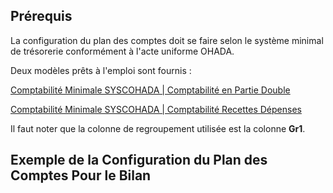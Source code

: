 ## Prérequis

La configuration du plan des comptes doit se faire selon le système minimal de trésorerie conformément à l'acte uniforme OHADA.

Deux modèles prêts à l'emploi sont fournis :

[Comptabilité Minimale SYSCOHADA | Comptabilité en Partie Double]()

[Comptabilité Minimale SYSCOHADA | Comptabilité Recettes Dépenses]()

Il faut noter que la colonne de regroupement utilisée est la colonne **Gr1**.

## Exemple de la Configuration du Plan des Comptes Pour le Bilan